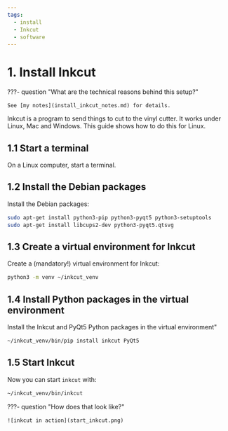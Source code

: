 ```yaml
---
tags:
  - install
  - Inkcut
  - software
---
```


# 1. Install Inkcut

???- question "What are the technical reasons behind this setup?"

    See [my notes](install_inkcut_notes.md) for details.

Inkcut is a program to send things to cut to the vinyl cutter.
It works under Linux, Mac and Windows.
This guide shows how to do this for Linux.

## 1.1 Start a terminal

On a Linux computer, start a terminal.

## 1.2 Install the Debian packages

Install the Debian packages:

```bash
sudo apt-get install python3-pip python3-pyqt5 python3-setuptools
sudo apt-get install libcups2-dev python3-pyqt5.qtsvg
```

## 1.3 Create a virtual environment for Inkcut

Create a (mandatory!) virtual environment for Inkcut:

```bash
python3 -m venv ~/inkcut_venv
```

## 1.4 Install Python packages in the virtual environment

Install the Inkcut and PyQt5 Python packages in the virtual environment"

```bash
~/inkcut_venv/bin/pip install inkcut PyQt5
```

## 1.5 Start Inkcut

Now you can start `inkcut` with:

```bash
~/inkcut_venv/bin/inkcut 
```

???- question "How does that look like?"

    ![inkcut in action](start_inkcut.png)
